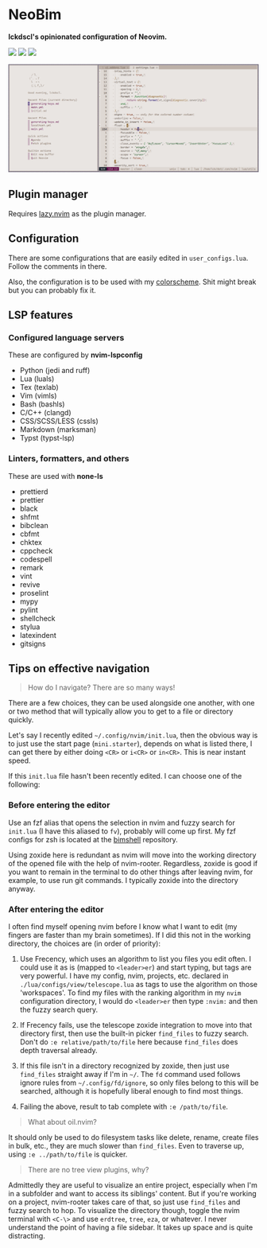 # NeoBim

**lckdscl's opinionated configuration of Neovim.**

<a href="https://dotfyle.com/mstcl/neobim"><img src="https://dotfyle.com/mstcl/neobim/badges/plugins?style=flat-square" /></a>
<a href="https://dotfyle.com/mstcl/neobim"><img src="https://dotfyle.com/mstcl/neobim/badges/leaderkey?style=flat-square" /></a>
<a href="https://dotfyle.com/mstcl/neobim"><img src="https://dotfyle.com/mstcl/neobim/badges/plugin-manager?style=flat-square" /></a>

![preview](pics/preview.png)

## Plugin manager

Requires [lazy.nvim](https://github.com/folke/lazy.nvim) as the plugin manager.

## Configuration

There are some configurations that are easily edited in `user_configs.lua`.
Follow the comments in there.

Also, the configuration is to be used with my
[colorscheme](https://github.com/mstcl/dmg). Shit might break but you can
probably fix it.

## LSP features

### Configured language servers

These are configured by **nvim-lspconfig**

- Python (jedi and ruff)
- Lua (luals)
- Tex (texlab)
- Vim (vimls)
- Bash (bashls)
- C/C++ (clangd)
- CSS/SCSS/LESS (cssls)
- Markdown (marksman)
- Typst (typst-lsp)

### Linters, formatters, and others

These are used with **none-ls**

- prettierd
- prettier
- black
- shfmt
- bibclean
- cbfmt
- chktex
- cppcheck
- codespell
- remark
- vint
- revive
- proselint
- mypy
- pylint
- shellcheck
- stylua
- latexindent
- gitsigns

## Tips on effective navigation

> How do I navigate? There are so many ways!

There are a few choices, they can be used alongside one another, with one or
two method that will typically allow you to get to a file or directory quickly.

Let's say I recently edited `~/.config/nvim/init.lua`, then the obvious way is
to just use the start page (`mini.starter`), depends on what is listed there, I
can get there by either doing `<CR>` or `i<CR>` or `in<CR>`. This is near
instant speed.

If this `init.lua` file hasn't been recently edited. I can choose one of the
following:

### Before entering the editor

Use an fzf alias that opens the selection in nvim and fuzzy search for
`init.lua` (I have this aliased to `fv`), probably will come up first. My fzf
configs for zsh is located at the [bimshell](https://github.com/mstcl/bimshell)
repository.

Using zoxide here is redundant as nvim will move into the working directory of
the opened file with the help of nvim-rooter. Regardless, zoxide is good if you
want to remain in the terminal to do other things after leaving nvim, for
example, to use run git commands. I typically zoxide into the directory anyway.

### After entering the editor

I often find myself opening nvim before I know what I want to edit (my fingers
are faster than my brain sometimes). If I did this not in the working
directory, the choices are (in order of priority):

1.  Use Frecency, which uses an algorithm to list you files you edit often. I
    could use it as is (mapped to `<leader>er`) and start typing, but tags are
    very powerful. I have my config, nvim, projects, etc. declared in
    `./lua/configs/view/telescope.lua` as tags to use the algorithm on those
    'workspaces'. To find my files with the ranking algorithm in my `nvim`
    configuration directory, I would do `<leader>er` then type `:nvim:` and then
    the fuzzy search query.

2.  If Frecency fails, use the telescope zoxide integration to move into that
    directory first, then use the built-in picker `find_files` to fuzzy search.
    Don't do `:e relative/path/to/file` here because `find_files` does depth
    traversal already.

3.  If this file isn't in a directory recognized by zoxide, then just use
    `find_files` straight away if I'm in `~/`. The `fd` command used follows
    ignore rules from `~/.config/fd/ignore`, so only files belong to this will
    be searched, although it is hopefully liberal enough to find most things.

4.  Failing the above, result to tab complete with `:e /path/to/file`.

> What about oil.nvim?

It should only be used to do filesystem tasks like delete, rename, create
files in bulk, etc., they are much slower than `find_files`. Even to traverse
up, using `:e ../path/to/file` is quicker.

> There are no tree view plugins, why?

Admittedly they are useful to visualize an entire project, especially when I'm
in a subfolder and want to access its siblings' content. But if you're working
on a project, nvim-rooter takes care of that, so just use `find_files` and
fuzzy search to hop. To visualize the directory though, toggle the nvim
terminal with `<C-\>` and use `erdtree`, `tree`, `eza`, or whatever. I never
understand the point of having a file sidebar. It takes up space and is quite
distracting.
